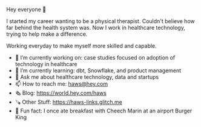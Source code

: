 Hey everyone 👋

I started my career wanting to be a physical therapist. Couldn't believe how far behind the health system was. Now I work in healthcare technology, trying to help make a difference. 

Working everyday to make myself more skilled and capable. 

- 🔭 I’m currently working on: case studies focused on adoption of technology in healthcare 
- 🌱 I’m currently learning: dbt, Snowflake, and product management
- 💬 Ask me about healthcare technology, data and startups
- 📫 How to reach me: haws@hey.com
- 🗞️ Blog: https://world.hey.com/haws
- 🪚 Other Stuff: https://haws-links.glitch.me
- 🍔 Fun fact: I once ate breakfast with Cheech Marin at an airport Burger King
